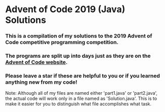 # __Advent of Code 2019 (Java) Solutions__
### This is a compilation of my solutions to the 2019 Advent of Code competitive programming competition.
### The programs are split up into days just as they are on the [Advent of Code website](https://adventofcode.com/2019).
### Please leave a star if these are helpful to you or if you learned anything new from my code!
Note: Although all of my files are named either 'part1.java' or 'part2.java', the actual code will work only in a file named as 'Solution.java'. This is to make it easier for you to distinguish what file accomplishes what task.
